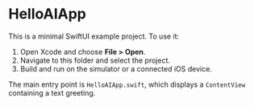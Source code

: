 # HelloAIApp

This is a minimal SwiftUI example project. To use it:

1. Open Xcode and choose **File > Open**.
2. Navigate to this folder and select the project.
3. Build and run on the simulator or a connected iOS device.

The main entry point is `HelloAIApp.swift`, which displays a `ContentView` containing a text greeting.
